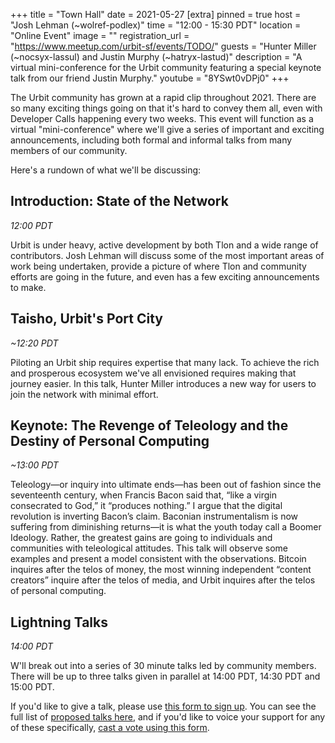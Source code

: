 +++
title = "Town Hall"
date = 2021-05-27
[extra]
pinned = true
host = "Josh Lehman (~wolref-podlex)"
time = "12:00 - 15:30 PDT"
location = "Online Event"
image = ""
registration_url = "https://www.meetup.com/urbit-sf/events/TODO/"
guests = "Hunter Miller (~nocsyx-lassul) and Justin Murphy (~hatryx-lastud)"
description = "A virtual mini-conference for the Urbit community featuring a special keynote talk from our friend Justin Murphy."
youtube = "8YSwt0vDPj0"
+++

The Urbit community has grown at a rapid clip throughout 2021. There are so many exciting things going on that it's hard to convey them all, even with Developer Calls happening every two weeks. This event will function as a virtual "mini-conference" where we'll give a series of important and exciting announcements, including both formal and informal talks from many members of our community.

Here's a rundown of what we'll be discussing:

## Introduction: State of the Network
*12:00 PDT*

Urbit is under heavy, active development by both Tlon and a wide range of contributors. Josh Lehman will discuss some of the most important areas of work being undertaken, provide a picture of where Tlon and community efforts are going in the future, and even has a few exciting announcements to make.

## Taisho, Urbit's Port City
*~12:20 PDT*

Piloting an Urbit ship requires expertise that many lack. To achieve the rich and prosperous ecosystem we've all envisioned requires making that journey easier. In this talk, Hunter Miller introduces a new way for users to join the network with minimal effort.

## Keynote: The Revenge of Teleology and the Destiny of Personal Computing
*~13:00 PDT*

Teleology—or inquiry into ultimate ends—has been out of fashion since the seventeenth century, when Francis Bacon said that, “like a virgin consecrated to God,” it “produces nothing.” I argue that the digital revolution is inverting Bacon’s claim. Baconian instrumentalism is now suffering from diminishing returns—it is what the youth today call a Boomer Ideology. Rather, the greatest gains are going to individuals and communities with teleological attitudes. This talk will observe some examples and present a model consistent with the observations. Bitcoin inquires after the telos of money, the most winning independent “content creators” inquire after the telos of media, and Urbit inquires after the telos of personal computing.

## Lightning Talks
*14:00 PDT*

W'll break out into a series of 30 minute talks led by community members. There will be up to three talks given in parallel at 14:00 PDT, 14:30 PDT and 15:00 PDT.

If you'd like to give a talk, please use [this form to sign up](https://airtable.com/shr0Xmqcv1HSy47EP). You can see the full list of [proposed talks here](https://airtable.com/shreGQ4kCU8RA5GJS/tblTZxCpqedJBwSkE), and if you'd like to voice your support for any of these specifically, [cast a vote using this form](https://airtable.com/shrhNRUAGCqZ38VXA).
